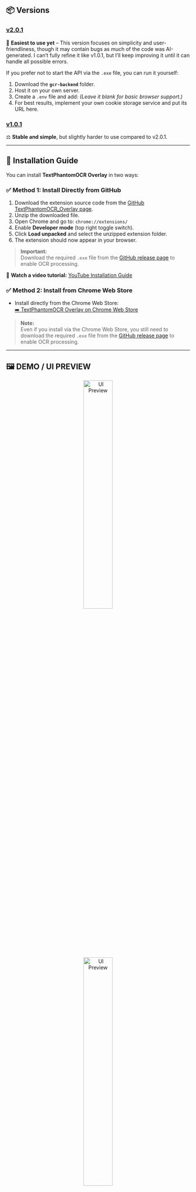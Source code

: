 ## 📦 Versions

### [v2.0.1](https://github.com/Kuju29/TextPhantomOCR_Overlay/tree/v2.0.1)
🚀 **Easiest to use yet** – This version focuses on simplicity and user-friendliness, though it may contain bugs as much of the code was AI-generated. I can’t fully refine it like v1.0.1, but I’ll keep improving it until it can handle all possible errors.  

If you prefer not to start the API via the `.exe` file, you can run it yourself:  
1. Download the **`gcr-backend`** folder.  
2. Host it on your own server.  
3. Create a `.env` file and add:
*(Leave it blank for basic browser support.)*  
4. For best results, implement your own cookie storage service and put its URL here.

### [v1.0.1](https://github.com/Kuju29/TextPhantomOCR_Overlay/tree/v1.0.1)
⚖️ **Stable and simple**, but slightly harder to use compared to v2.0.1.

---

## 🚀 Installation Guide

You can install **TextPhantomOCR Overlay** in two ways:


### ✅ Method 1: Install Directly from GitHub

1. Download the extension source code from the [GitHub TextPhantomOCR_Overlay page](https://github.com/Kuju29/TextPhantomOCR_Overlay/archive/refs/heads/main.zip).
2. Unzip the downloaded file.
3. Open Chrome and go to: `chrome://extensions/`
4. Enable **Developer mode** (top right toggle switch).
5. Click **Load unpacked** and select the unzipped extension folder.
6. The extension should now appear in your browser.

> **Important:**  
> Download the required `.exe` file from the [GitHub release page](https://github.com/Kuju29/TextPhantomOCR_Overlay/releases/tag/v1.0.0) to enable OCR processing.

🎥 **Watch a video tutorial:** [YouTube Installation Guide](https://www.youtube.com/watch?v=WQ7p7zsz_kc)


### ✅ Method 2: Install from Chrome Web Store

- Install directly from the Chrome Web Store:  
  [➡️ TextPhantomOCR Overlay on Chrome Web Store](https://chromewebstore.google.com/detail/cjbaepobgmickhgebgagklfcfacbbpem?utm_source=item-share-cb)

> **Note:**  
> Even if you install via the Chrome Web Store, you still need to download the required `.exe` file from the [GitHub release page](https://github.com/Kuju29/TextPhantomOCR_Overlay/releases) to enable OCR processing.

---

## 🖼️ DEMO / UI PREVIEW

<p align="center">
  <img src="https://github.com/user-attachments/assets/52135c1a-ba52-46e7-9174-9fdd1cc6b26d" width="40%" alt="UI Preview" />
  <br><br>
  <img src="https://github.com/user-attachments/assets/6f7beaad-2f92-48bc-a8ef-776a0886a8eb" width="40%" alt="UI Preview" />
  <br><br>
  <img src="https://github.com/user-attachments/assets/998e8a9e-ae27-4911-9e59-aef28245f60c" width="100%" alt="Example 1" />
  <br><br>
  <img src="https://github.com/user-attachments/assets/205a97d9-718d-4599-8511-ccf63e30691f" width="100%" alt="Example 2" />
  <br><br>
  <img src="https://github.com/user-attachments/assets/92427293-8ec7-40c3-b797-a2b27fedb8a6" width="100%" alt="Example 3" />
</p>
